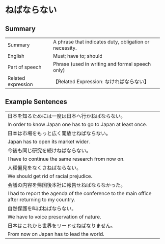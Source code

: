 # ねばならない

## Summary

<table><tr>   <td>Summary</td>   <td>A phrase that indicates duty, obligation or necessity.</td></tr><tr>   <td>English</td>   <td>Must; have to; should</td></tr><tr>   <td>Part of speech</td>   <td>Phrase (used in writing and formal speech only)</td></tr><tr>   <td>Related expression</td>   <td>【Related Expression: なければならない】</td></tr></table>

## Example Sentences

<table><tr><td>日本を知るためには一度は日本へ行かねばならない。</td></tr><tr><td>In order to know Japan one has to go to Japan at least once.</td></tr><tr><td>日本は市場をもっと広く開放せねばならない。</td></tr><tr><td>Japan has to open its market wider.</td></tr><tr><td>今後も同じ研究を続けねばならない。</td></tr><tr><td>I have to continue the same research from now on.</td></tr><tr><td>人種偏見をなくさねばならない。</td></tr><tr><td>We should get rid of racial prejudice.</td></tr><tr><td>会議の内容を帰国後本社に報告せねばならなかった。</td></tr><tr><td>I had to report the agenda of the conference to the main office after returning to my country.</td></tr><tr><td>自然保護を叫ばねばならない。</td></tr><tr><td>We have to voice preservation of nature.</td></tr><tr><td>日本はこれから世界をリードせねばなりません。</td></tr><tr><td>From now on Japan has to lead the world.</td></tr></table>

